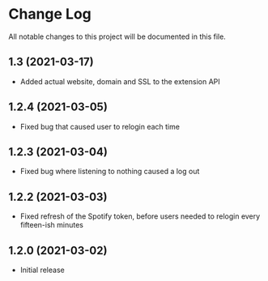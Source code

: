 # Change Log

All notable changes to this project will be documented in this file.

## 1.3 (2021-03-17)

- Added actual website, domain and SSL to the extension API

## 1.2.4 (2021-03-05)

- Fixed bug that caused user to relogin each time

## 1.2.3 (2021-03-04)

- Fixed bug where listening to nothing caused a log out

## 1.2.2 (2021-03-03)

- Fixed refresh of the Spotify token, before users needed to relogin every fifteen-ish minutes

## 1.2.0 (2021-03-02)

- Initial release